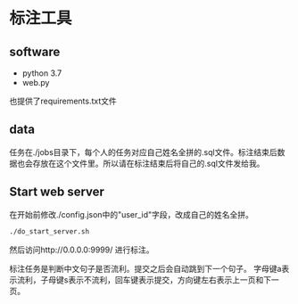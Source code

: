 
# 标注工具

## software

* python 3.7
* web.py

也提供了requirements.txt文件

## data
任务在./jobs目录下，每个人的任务对应自己姓名全拼的.sql文件。标注结束后数据也会存放在这个文件里。所以请在标注结束后将自己的.sql文件发给我。

## Start web server
在开始前修改./config.json中的"user_id"字段，改成自己的姓名全拼。

```bash
./do_start_server.sh 
```
然后访问http://0.0.0.0:9999/ 进行标注。

标注任务是判断中文句子是否流利。提交之后会自动跳到下一个句子。
字母键a表示流利，子母键s表示不流利，回车键表示提交，方向键左右表示上一页和下一页。

